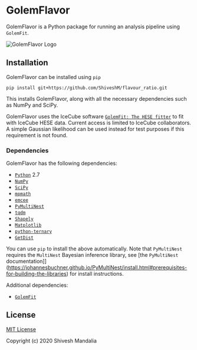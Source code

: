 # GolemFlavor

GolemFlavor is a Python package for running an analysis pipeline using
`GolemFit`.

![GolemFlavor Logo](https://shivesh.org/assets/img/GolemFlavor.png "GolemFlavor")

## Installation
GolemFlavor can be installed using `pip`
```
pip install git+https://github.com/ShiveshM/flavour_ratio.git
```
This installs GolemFlavor, along with all the necessary dependencies such as
NumPy and SciPy.

GolemFlavor uses the IceCube software [`GolemFit: The HESE
fitter`](https://github.com/IceCubeOpenSource/GolemFit) to fit with IceCube
HESE data. Current access is limited to IceCube collaborators. A simple
Gaussian likelihood can be used instead for test purposes if this requirement
is not found.

### Dependencies

GolemFlavor has the following dependencies:
* [`Python`](https://www.python.org/) 2.7
* [`NumPy`](http://www.numpy.org/)
* [`SciPy`](https://www.scipy.org/)
* [`mpmath`](http://mpmath.org/)
* [`emcee`](https://emcee.readthedocs.io/en/stable/)
* [`PyMultiNest`](https://johannesbuchner.github.io/PyMultiNest/)
* [`tqdm`](https://tqdm.github.io/)
* [`Shapely`](https://shapely.readthedocs.io/en/latest/manual.html)
* [`Matplotlib`](https://matplotlib.org/)
* [`python-ternary`](https://github.com/marcharper/python-ternary)
* [`GetDist`](https://getdist.readthedocs.io/en/latest/)

You can use `pip` to install the above automatically. Note that `PyMultiNest`
requires the `MultiNest` Bayesian inference library, see [the `PyMultiNest`
documentation]](https://johannesbuchner.github.io/PyMultiNest/install.html#prerequisites-for-building-the-libraries)
for install instructions.

Additional dependencies:
* [`GolemFit`](https://github.com/IceCubeOpenSource/GolemFit)

## License

[MIT License](LICENSE)

Copyright (c) 2020 Shivesh Mandalia
